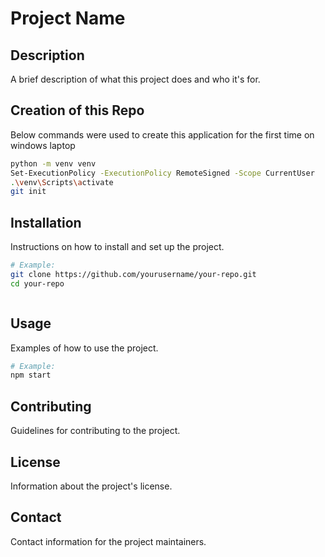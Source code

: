 # Project Name

## Description
A brief description of what this project does and who it's for.

## Creation of this Repo
Below commands were used to create this application for the first time on windows laptop


```bash
python -m venv venv
Set-ExecutionPolicy -ExecutionPolicy RemoteSigned -Scope CurrentUser
.\venv\Scripts\activate
git init
```


## Installation
Instructions on how to install and set up the project.

```bash
# Example:
git clone https://github.com/yourusername/your-repo.git
cd your-repo



```

## Usage
Examples of how to use the project.

```bash
# Example:
npm start
```

## Contributing
Guidelines for contributing to the project.

## License
Information about the project's license.

## Contact
Contact information for the project maintainers.
